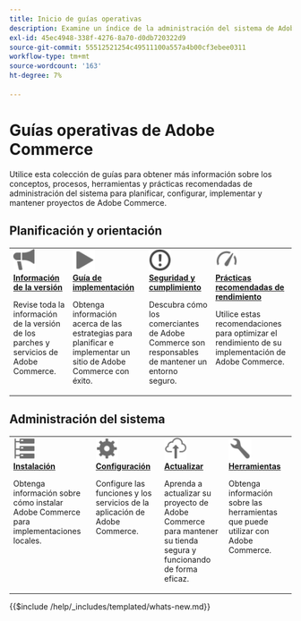 ```yaml
---
title: Inicio de guías operativas
description: Examine un índice de la administración del sistema de Adobe Commerce y la documentación operativa del producto.
exl-id: 45ec4948-338f-4276-8a70-d0db720322d9
source-git-commit: 55512521254c49511100a557a4b00cf3ebee0311
workflow-type: tm+mt
source-wordcount: '163'
ht-degree: 7%

---
```



# Guías operativas de Adobe Commerce

Utilice esta colección de guías para obtener más información sobre los conceptos, procesos, herramientas y prácticas recomendadas de administración del sistema para planificar, configurar, implementar y mantener proyectos de Adobe Commerce.

## Planificación y orientación

<table>
<tr>
  <td valign="top">
    <a href="../release/release-notes/overview.md">
      <img alt="Información de versión" src="../assets/icons/promote.svg" width="40"/>
    </a>
    <div>
      <a href="../release/release-notes/overview.md"><strong>Información de la versión</strong></a>
      <p>Revise toda la información de la versión de los parches y servicios de Adobe Commerce.</p>
    </div>
  </td>
    <td valign="top">
    <a href="../implementation-playbook/overview.md">
      <img alt="Implementación" src="../assets/icons/play.svg" width="40"/>
    </a>
    <div>
      <a href="../implementation-playbook/overview.md"><strong>Guía de implementación</strong></a>
      <p>Obtenga información acerca de las estrategias para planificar e implementar un sitio de Adobe Commerce con éxito.</p>
    </div>
  </td>
  <td valign="top">
    <a href="../security-and-compliance/overview.md">
       <img alt="Empresa" src="../assets/icons/alert-circle.svg" width="40"/>
    </a>
    <div>
      <a href="../security-and-compliance/overview.md"><strong>Seguridad y cumplimiento</strong></a>
      <p>Descubra cómo los comerciantes de Adobe Commerce son responsables de mantener un entorno seguro.</p>
    </div>
  </td>
    <td valign="top">
    <a href="../performance/overview.md">
       <img alt="Rendimiento" src="../assets/icons/gauge.svg" width="40"/>
    </a>
    <div>
      <a href="../performance/overview.md"><strong>Prácticas recomendadas de rendimiento</strong></a>
      <p>Utilice estas recomendaciones para optimizar el rendimiento de su implementación de Adobe Commerce.</p>
    </div>
  </td>
</tr>
</table>

## Administración del sistema

<table>
<tr>
  <td valign="top">
    <a href="../installation/overview.md">
      <img alt="Instalación (local)" src="../assets/icons/servers.svg" width="40"/>
    </a>
    <div>
      <a href="../installation/overview.md"><strong>Instalación</strong></a>
      <p>Obtenga información sobre cómo instalar Adobe Commerce para implementaciones locales.</p>
    </div>
  </td>
  <td valign="top">
    <a href="../configuration/overview.md">
      <img alt="Configuración" src="../assets/icons/settings.svg" width="40"/>
    </a>
    <div>
      <a href="../configuration/overview.md"><strong>Configuración</strong></a>
      <p>Configure las funciones y los servicios de la aplicación de Adobe Commerce.</p>
    </div>
  </td>
  <td valign="top">
    <a href="../upgrade/overview.md">
      <img alt="Actualizar" src="../assets/icons/upload-cloud.svg" width="40"/>
    </a>
    <div>
      <a href="../upgrade/overview.md"><strong>Actualizar</strong></a>
      <p>Aprenda a actualizar su proyecto de Adobe Commerce para mantener su tienda segura y funcionando de forma eficaz.</p>
    </div>
  </td>
  <td valign="top">
    <a href="../tools/overview.md">
       <img alt="Herramientas" src="../assets/icons/wrench.svg" width="40"/>
    </a>
    <div>
      <a href="../tools/overview.md"><strong>Herramientas</strong></a>
      <p>Obtenga información sobre las herramientas que puede utilizar con Adobe Commerce.</p>
    </div>
  </td>
</tr>
</table>

{{$include /help/_includes/templated/whats-new.md}}

<!-- Last updated from includes: 2025-08-22 13:46:00 -->
